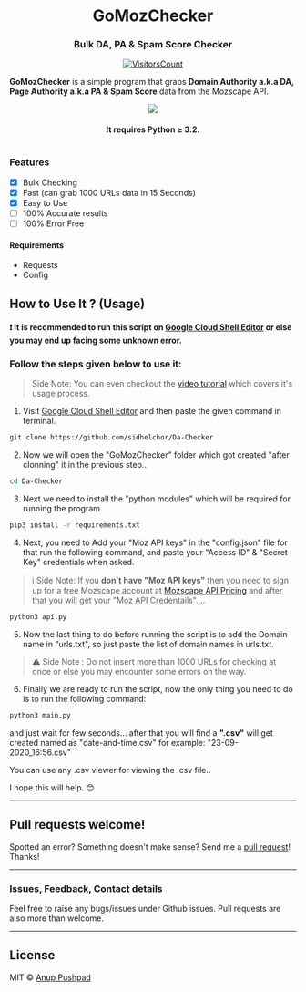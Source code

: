 <!-- # GoMozChecker - Bulk DA, PA & Spam Score Checker -->

<h1 align="center">GoMozChecker</h1>
<h3 align="center">Bulk DA, PA & Spam Score Checker</h3>

<div align="center">

[![VisitorsCount](https://visitor-badge.laobi.icu/badge?page_id=anupgomozchecker)](https://github.com/anuppushpad/GoMozChecker)

</div>


**GoMozChecker** is a simple program that grabs **Domain Authority a.k.a DA, Page Authority a.k.a PA & Spam Score** data from the Mozscape API.

<p align="center">
    <a href="http://github.com/anuppushpad/GoMozChecker" alt="Made with Python">
        <img src="https://forthebadge.com/images/badges/made-with-python.svg" /></a>
</p>

<h4 align="center">It requires Python ≥ 3.2.</h4>

# 

### Features

- [x] Bulk Checking
- [x] Fast (can grab 1000 URLs data in 15 Seconds)
- [x] Easy to Use
- [ ] 100% Accurate results
- [ ] 100% Error Free

#### Requirements
- Requests
- Config

## How to Use It ? (Usage)
#### ❗️ It is recommended to run this script on [Google Cloud Shell Editor](https://ssh.cloud.google.com/cloudshell/editor "Open Google Cloud Shell Editor") or else you may end up facing some unknown error.

### Follow the steps given below to use it:

> Side Note: You can even checkout the [video tutorial](https://youtu.be/1Gu21GNwDV4 "How to Use GoMozChecker for Bulk Checking DA, PA & Spam Score - Video Tutorial") which covers it's usage process.

1. Visit [Google Cloud Shell Editor](https://ssh.cloud.google.com/cloudshell/editor "Open Google Cloud Shell Editor") and then paste the given command in terminal.

```bash
git clone https://github.com/sidhelchor/Da-Checker
```

2. Now we will open the "GoMozChecker" folder which got created "after clonning" it in the previous step.. 

```bash
cd Da-Checker
```
3. Next we need to install the "python modules" which will be required for running the program
```bash
pip3 install -r requirements.txt
```
4. Next, you need to Add your "Moz API keys" in the "config.json" file for that run the following command, and paste your "Access ID" & "Secret Key" credentials when asked.

> ℹ️ Side Note: If you **don't have "Moz API keys"** then you need to sign up for a free Mozscape account at [Mozscape API Pricing](https://moz.com/products/api/pricing) and after that you will get your "Moz API Credentails"....

```bash
python3 api.py
```
5. Now the last thing to do before running the script is to add the Domain name in "urls.txt", so just paste the list of domain names in urls.txt.

> ⚠️ Side Note  : Do not insert more than 1000 URLs for checking at once or else you may encounter some errors on the way.

6. Finally we are ready to run the script, now the only thing you need to do is to run the following command:
```bash
python3 main.py
```
and just wait for few seconds... after that you will find a **".csv"** will get created named as "date-and-time.csv" for example: "23-09-2020_16:56.csv"

You can use any .csv viewer for viewing the .csv file..

I hope this will help. 😊

<hr>

## Pull requests welcome!

Spotted an error? Something doesn't make sense? Send me a [pull
request](https://github.com/anuppushpad/GoMozChecker)! Thanks!

<hr>

### Issues, Feedback, Contact details

Feel free to raise any bugs/issues under Github issues. Pull requests are also more than welcome.

<hr>

## License

MIT  © [Anup Pushpad](https://github.com/anuppushpad)

